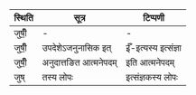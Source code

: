 | स्थिति | सूत्र | टिप्पणी |
| ----- | ------- | ------ |
| जुषीँ॒ | - | - |
| जुषीँ॒ | उपदेशेऽजनुनासिक इत् | ईँ-इत्यस्य इत्संज्ञा |
| जुषीँ॒ | अनुदात्तङित आत्मनेपदम् | इति आत्मनेपदम् |
| जुष् | तस्य लोपः | इत्संज्ञकस्य लोपः |
